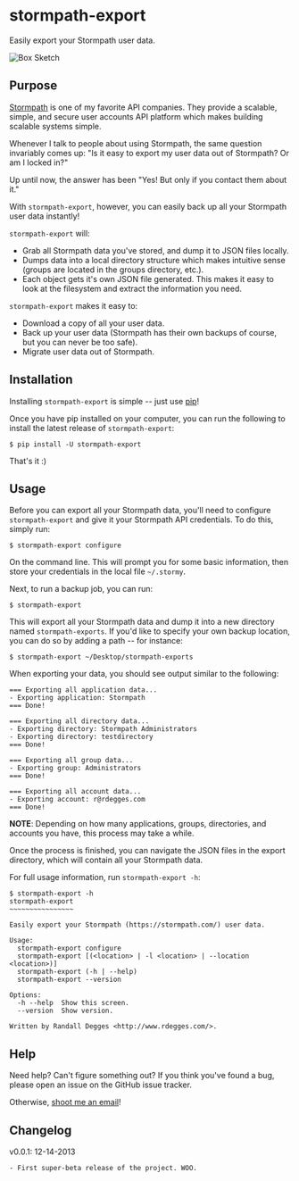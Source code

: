 # stormpath-export

Easily export your Stormpath user data.

![Box Sketch](https://github.com/rdegges/stormpath-export/raw/master/assets/box-sketch.jpg)


## Purpose

[Stormpath](http://stormpath.com/) is one of my favorite API companies.  They
provide a scalable, simple, and secure user accounts API platform which makes
building scalable systems simple.

Whenever I talk to people about using Stormpath, the same question invariably
comes up:  "Is it easy to export my user data out of Stormpath?  Or am I locked
in?"

Up until now, the answer has been "Yes!  But only if you contact them about it."

With `stormpath-export`, however, you can easily back up all your Stormpath user
data instantly!

`stormpath-export` will:

- Grab all Stormpath data you've stored, and dump it to JSON files locally.
- Dumps data into a local directory structure which makes intuitive sense
  (groups are located in the groups directory, etc.).
- Each object gets it's own JSON file generated.  This makes it easy to look at
  the filesystem and extract the information you need.

`stormpath-export` makes it easy to:

- Download a copy of all your user data.
- Back up your user data (Stormpath has their own backups of course, but you can
  never be too safe).
- Migrate user data out of Stormpath.


## Installation

Installing `stormpath-export` is simple -- just use
[pip](http://www.pip-installer.org/en/latest/)!

Once you have pip installed on your computer, you can run the following to
install the latest release of `stormpath-export`:

```console
$ pip install -U stormpath-export
```

That's it :)


## Usage

Before you can export all your Stormpath data, you'll need to configure
`stormpath-export` and give it your Stormpath API credentials.  To do this,
simply run:

```console
$ stormpath-export configure
```

On the command line.  This will prompt you for some basic information, then
store your credentials in the local file `~/.stormy`.

Next, to run a backup job, you can run:

```console
$ stormpath-export
```

This will export all your Stormpath data and dump it into a new directory named
`stormpath-exports`.  If you'd like to specify your own backup location, you can
do so by adding a path -- for instance:

```console
$ stormpath-export ~/Desktop/stormpath-exports
```

When exporting your data, you should see output similar to the following:

```console
=== Exporting all application data...
- Exporting application: Stormpath
=== Done!

=== Exporting all directory data...
- Exporting directory: Stormpath Administrators
- Exporting directory: testdirectory
=== Done!

=== Exporting all group data...
- Exporting group: Administrators
=== Done!

=== Exporting all account data...
- Exporting account: r@rdegges.com
=== Done!
```

**NOTE**: Depending on how many applications, groups, directories, and accounts
you have, this process may take a while.

Once the process is finished, you can navigate the JSON files in the export
directory, which will contain all your Stormpath data.

For full usage information, run `stormpath-export -h`:

```console
$ stormpath-export -h
stormpath-export
~~~~~~~~~~~~~~~~

Easily export your Stormpath (https://stormpath.com/) user data.

Usage:
  stormpath-export configure
  stormpath-export [(<location> | -l <location> | --location <location>)]
  stormpath-export (-h | --help)
  stormpath-export --version

Options:
  -h --help  Show this screen.
  --version  Show version.

Written by Randall Degges <http://www.rdegges.com/>.
```


## Help

Need help?  Can't figure something out?  If you think you've found a bug, please
open an issue on the GitHub issue tracker.

Otherwise, [shoot me an email](mailto:r@rdegges.com)!


## Changelog

v0.0.1: 12-14-2013

    - First super-beta release of the project. WOO.
